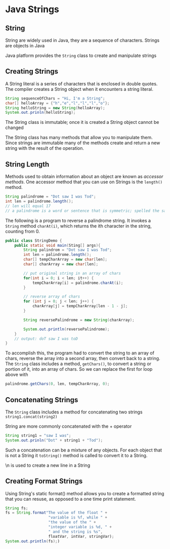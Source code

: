 # Java Strings

## String

String are widely used in Java, they are a sequence of characters. Strings are objects in Java

Java platform provides the `String` class to create and manipulate strings

## Creating Strings

A String literal is a series of characters that is enclosed in double quotes. The compiler creates a String object when it encounters a string literal.

```java
String sequenceOfChars = "Hi, I'm a String";
char[] helloArray = {"h","e","l","l","l","o"};
String helloString = new String(helloArray);
System.out.prinln(helloString);
```

The String class is immutable; once it is created a String object cannot be changed

The String class has many methods that allow you to manipulate them. Since strings are immutable many of the methods create and return a new string with the result of the operation.

## String Length

Methods used to obtain information about an object are known as _accessor methods_. One accessor method that you can use on Strings is the `length()` method.

```java
String palindrome = "Dot saw I was Tod";
int len = palindrome.length();
// len will equal 17
// a palindrome is a word or sentence that is symmetric; spelled the same backward and forward ignoring space, case, and puctuation
```

The following is a program to reverse a palindrome string. It invokes a `String` method `charAt(i)`, which returns the ith character in the string, counting from 0.

```java
public class StringDemo {
    public static void main(Sting[] args){
        String palindrom = "Dot saw I was Tod";
        int len = palindrome.length();
        char[] tempCharArray = new char[len];
        char[] charArray = new char[len];

        // put original string in an array of chars
        for(int i = 0; i < len; it++) {
            tempCharArray[i] = palindrome.charAt(i);
        }

        // reverse array of chars
        for (int j = 0; j < len; j++) {
            charArray[j] = tempCharArray[len - 1 - j];
        }

        String reversePalindrome = new String(charArray);

        System.out.println(reversePalindrome);
    }
    // output: doT saw I was toD
}
```

To accomplish this, the program had to convert the string to an array of chars, reverse the array into a second array, then convert back to a string. The `String` class includes a method, `getChars()`, to convert a string or portion of it, into an array of chars. So we can replace the first for loop above with

```java
palindrome.getChars(0, len, tempCharArray, 0);
```

## Concatenating Strings

The `String` class includes a method for concatenating two strings `string1.concat(string2)`

String are more commonly concatenated with the + operator

```java
String string1 = "saw I was";
System.out.prinln("Dot" + string1 + "Tod");
```

Such a concatenation can be a mixture of any objects. For each object that is not a String it `toString()` method is called to convert it to a String.

\n is used to create a new line in a String

## Creating Format Strings

Using String's static format() method allows you to create a formatted string that you can resuse, as opposed to a one time print statement.

```java
String fs;
fs = String.format"The value of the float " +
                   "variable is %f, while " +
                   "the value of the " +
                   "integer variable is %d, " +
                   " and the string is %s",
                   floatVar, intVar, stringVar);
System.out.println(fs);)
```
